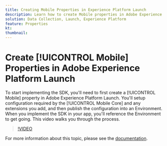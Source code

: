 ```yaml
---
title: Creating Mobile Properties in Experience Platform Launch
description: Learn how to create Mobile properties in Adobe Experience Platform Launch.
solution: Data Collection, Launch, Experience Platform
feature: Properties
kt: 
thumbnail: 
---
```


# Create [!UICONTROL Mobile] Properties in Adobe Experience Platform Launch

To start implementing the SDK, you'll need to first create a [!UICONTROL Mobile] property in Adobe Experience Platform Launch. You'll setup configuration required by the [!UICONTROL Mobile Core] and any extensions you add, and then publish the configuration into an Environment. When you implement the SDK in your app, you'll reference the Environment to get going. This video walks you through the process.

>[!VIDEO](https://video.tv.adobe.com/v/26264/?quality=12)

For more information about this topic, please see the [documentation](https://aep-sdks.gitbook.io/docs/).
